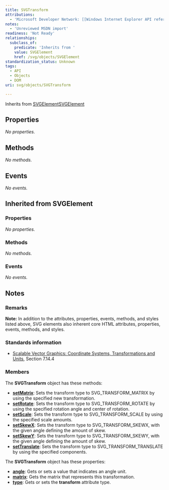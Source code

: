 ```yaml
---
title: SVGTransform
attributions:
  - 'Microsoft Developer Network: [[Windows Internet Explorer API reference](http://msdn.microsoft.com/en-us/library/ie/hh828809%28v=vs.85%29.aspx) Article]'
notes:
  - 'Unreviewed MSDN import'
readiness: 'Not Ready'
relationships:
  subclass_of:
    predicate: 'Inherits from '
    value: SVGElement
    href: /svg/objects/SVGElement
standardization_status: Unknown
tags:
  - API
  - Objects
  - DOM
uri: svg/objects/SVGTransform

---
```

Inherits from [SVGElement](/svg/objects/SVGElement)[SVGElement](/svg/objects/SVGElement)

## <span>Properties</span>

*No properties.*

## <span>Methods</span>

*No methods.*

## <span>Events</span>

*No events.*

## <span>Inherited from SVGElement</span>

### <span>Properties</span>

*No properties.*

### <span>Methods</span>

*No methods.*

### <span>Events</span>

*No events.*

## <span>Notes</span>

### <span>Remarks</span>

**Note:** In addition to the attributes, properties, events, methods, and styles listed above, SVG elements also inherent core HTML attributes, properties, events, methods, and styles.

### <span>Standards information</span>

-   [Scalable Vector Graphics: Coordinate Systems, Transformations and Units](http://go.microsoft.com/fwlink/p/?linkid=204735), Section 7.14.4

### <span>Members</span>

The **SVGTransform** object has these methods:

-   [**setMatrix**](/svg/methods/setMatrix): Sets the transform type to SVG\_TRANSFORM\_MATRIX by using the specified new transformation.
-   [**setRotate**](/svg/methods/setRotate): Sets the transform type to SVG\_TRANSFORM\_ROTATE by using the specified rotation angle and center of rotation.
-   [**setScale**](/svg/methods/setScale): Sets the transform type to SVG\_TRANSFORM\_SCALE by using the specified scale amounts.
-   [**setSkewX**](/svg/methods/setSkewX): Sets the transform type to SVG\_TRANSFORM\_SKEWX, with the given angle defining the amount of skew.
-   [**setSkewY**](/svg/methods/setSkewY): Sets the transform type to SVG\_TRANSFORM\_SKEWY, with the given angle defining the amount of skew.
-   [**setTranslate**](/svg/methods/setTranslate): Sets the transform type to SVG\_TRANSFORM\_TRANSLATE by using the specified components.

The **SVGTransform** object has these properties:

-   [**angle**](/svg/properties/angle): Gets or sets a value that indicates an angle unit.
-   [**matrix**](/svg/properties/matrix): Gets the matrix that represents this transformation.
-   [**type**](/svg/properties/type_(SVGTransform)): Gets or sets the **transform** attribute type.
